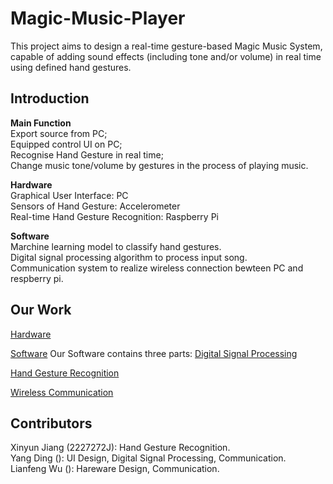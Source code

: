 Magic-Music-Player
==
This project aims to design a real-time gesture-based Magic Music System, capable of adding sound effects (including tone and/or volume) in real time using defined hand gestures.

Introduction
--
**Main Function**<br>
Export source from PC; <br>
Equipped control UI on PC; <br>
Recognise Hand Gesture in real time; <br>
Change music tone/volume by gestures in the process of playing music.<br>

**Hardware**<br>
Graphical User Interface: PC<br>
Sensors of Hand Gesture: Accelerometer<br>
Real-time Hand Gesture Recognition: Raspberry Pi<br>

**Software**<br>
Marchine learning model to classify hand gestures.<br>
Digital signal processing algorithm to process input song.<br>
Communication system to realize wireless connection bewteen PC and respberry pi.<br>

Our Work
--
[Hardware](https://github.com/Real-time-embedded10/Magic-Music-Player/tree/master/Hardware)

[Software](https://github.com/Real-time-embedded10/Magic-Music-Player/tree/master/Software)
Our Software contains three parts:
[Digital Signal Processing](https://github.com/Real-time-embedded10/Magic-Music-Player/tree/master/Software/Digital%20Signal%20Processing)

[Hand Gesture Recognition](https://github.com/Real-time-embedded10/Magic-Music-Player/tree/master/Software/Hand%20Gesture%20Recognition)

[Wireless Communication](https://github.com/Real-time-embedded10/Magic-Music-Player/tree/master/Software/Wireless%20Communication)


Contributors
--
Xinyun Jiang (2227272J): Hand Gesture Recognition.<br>
Yang Ding (): UI Design, Digital Signal Processing, Communication. <br>
Lianfeng Wu (): Hareware Design, Communication. <br>





